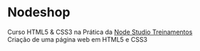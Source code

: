 # Nodeshop
Curso HTML5 & CSS3 na Prática da [Node Studio Treinamentos](https://www.nodestudio.com.br/curso/curso-html5-e-css3-na-pratica)<br>
Criação de uma página web em HTML5 e CSS3

